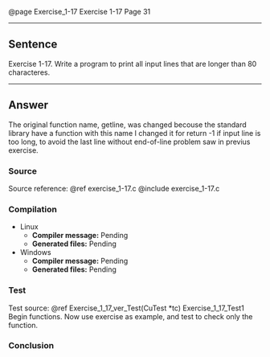 @page Exercise_1-17 Exercise 1-17
Page 31
 
---

## Sentence
Exercise 1-17. Write a program to print all input lines that are longer than 80 characteres.

---

## Answer
The original function name, getline, was changed becouse the standard library have a function with this name
I changed it for return -1 if input line is too long, to avoid the last line without end-of-line problem saw in previus exercise.

### Source
Source reference: @ref exercise_1-17.c
@include exercise_1-17.c

### Compilation
- Linux
  - **Compiler message:** Pending
  - **Generated files:** Pending
- Windows
  - **Compiler message:** Pending
  - **Generated files:** Pending

### Test
Test source: @ref Exercise_1_17_ver_Test(CuTest *tc)
Exercise_1_17_Test1
Begin functions. Now use exercise as example, and test to check only the function.

### Conclusion
